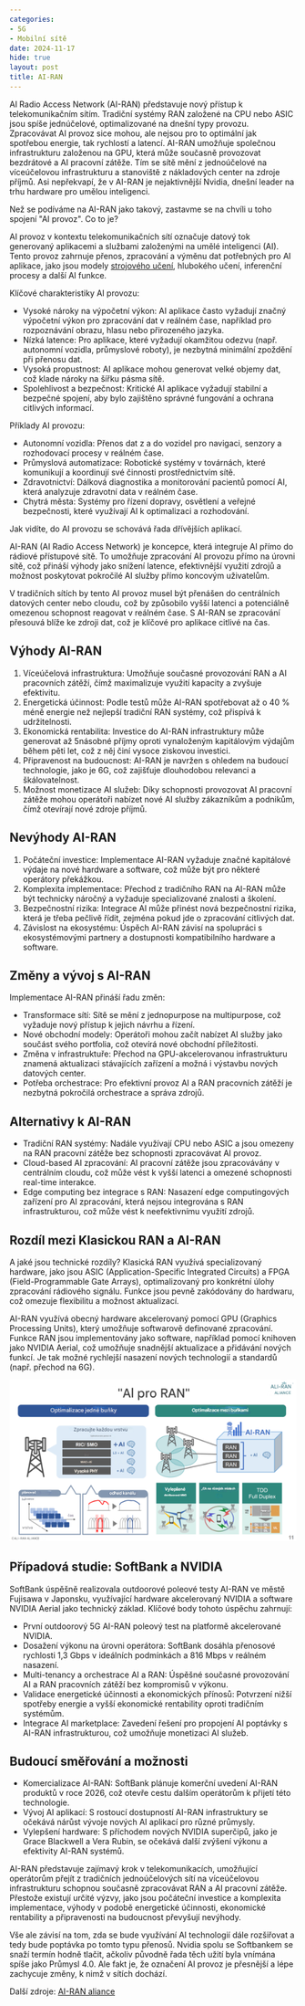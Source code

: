 ```yaml
---
categories:
- 5G
- Mobilní sítě
date: 2024-11-17
hide: true
layout: post
title: AI-RAN
---
```


AI Radio Access Network (AI-RAN) představuje nový přístup k telekomunikačním sítím. Tradiční systémy RAN založené na CPU nebo ASIC jsou spíše jednúčelové, optimalizované na dnešní typy provozu. Zpracovávat AI provoz sice mohou, ale nejsou pro to optimální jak spotřebou energie, tak rychlostí a latencí. AI-RAN umožňuje společnou infrastrukturu založenou na GPU, která může současně provozovat bezdrátové a AI pracovní zátěže. Tím se sítě mění z jednoúčelové na víceúčelovou infrastrukturu a stanoviště z nákladových center na zdroje příjmů. Asi nepřekvapí, že v AI-RAN je nejaktivnější Nvidia, dnešní leader na trhu hardware pro umělou inteligenci. 

Než se podíváme na AI-RAN jako takový, zastavme se na chvíli u toho spojení "AI provoz". Co to je?

AI provoz v kontextu telekomunikačních sítí označuje datový tok generovaný aplikacemi a službami založenými na umělé inteligenci (AI). Tento provoz zahrnuje přenos, zpracování a výměnu dat potřebných pro AI aplikace, jako jsou modely [strojového učení](/ai/strojove-uceni-machine-learning/), hlubokého učení, inferenční procesy a další AI funkce.

Klíčové charakteristiky AI provozu:
* Vysoké nároky na výpočetní výkon: AI aplikace často vyžadují značný výpočetní výkon pro zpracování dat v reálném čase, například pro rozpoznávání obrazu, hlasu nebo přirozeného jazyka.
* Nízká latence: Pro aplikace, které vyžadují okamžitou odezvu (např. autonomní vozidla, průmyslové roboty), je nezbytná minimální zpoždění při přenosu dat.
* Vysoká propustnost: AI aplikace mohou generovat velké objemy dat, což klade nároky na šířku pásma sítě.
* Spolehlivost a bezpečnost: Kritické AI aplikace vyžadují stabilní a bezpečné spojení, aby bylo zajištěno správné fungování a ochrana citlivých informací.

Příklady AI provozu:
* Autonomní vozidla: Přenos dat z a do vozidel pro navigaci, senzory a rozhodovací procesy v reálném čase.
* Průmyslová automatizace: Robotické systémy v továrnách, které komunikují a koordinují své činnosti prostřednictvím sítě.
* Zdravotnictví: Dálková diagnostika a monitorování pacientů pomocí AI, která analyzuje zdravotní data v reálném čase.
* Chytrá města: Systémy pro řízení dopravy, osvětlení a veřejné bezpečnosti, které využívají AI k optimalizaci a rozhodování.

Jak vidíte, do AI provozu se schovává řada dřívějších aplikací. 

AI-RAN (AI Radio Access Network) je koncepce, která integruje AI přímo do rádiové přístupové sítě. To umožňuje zpracování AI provozu přímo na úrovni sítě, což přináší výhody jako snížení latence, efektivnější využití zdrojů a možnost poskytovat pokročilé AI služby přímo koncovým uživatelům.

V tradičních sítích by tento AI provoz musel být přenášen do centrálních datových center nebo cloudu, což by způsobilo vyšší latenci a potenciálně omezenou schopnost reagovat v reálném čase. S AI-RAN se zpracování přesouvá blíže ke zdroji dat, což je klíčové pro aplikace citlivé na čas.


## Výhody AI-RAN

1.	Víceúčelová infrastruktura: Umožňuje současné provozování RAN a AI pracovních zátěží, čímž maximalizuje využití kapacity a zvyšuje efektivitu.
2.	Energetická účinnost: Podle testů může AI-RAN spotřebovat až o 40 % méně energie než nejlepší tradiční RAN systémy, což přispívá k udržitelnosti.
3.	Ekonomická rentabilita: Investice do AI-RAN infrastruktury může generovat až 5násobné příjmy oproti vynaloženým kapitálovým výdajům během pěti let, což z něj činí vysoce ziskovou investici.
4.	Připravenost na budoucnost: AI-RAN je navržen s ohledem na budoucí technologie, jako je 6G, což zajišťuje dlouhodobou relevanci a škálovatelnost.
5.	Možnost monetizace AI služeb: Díky schopnosti provozovat AI pracovní zátěže mohou operátoři nabízet nové AI služby zákazníkům a podnikům, čímž otevírají nové zdroje příjmů.

## Nevýhody AI-RAN

1.	Počáteční investice: Implementace AI-RAN vyžaduje značné kapitálové výdaje na nové hardware a software, což může být pro některé operátory překážkou.
2.	Komplexita implementace: Přechod z tradičního RAN na AI-RAN může být technicky náročný a vyžaduje specializované znalosti a školení.
3.	Bezpečnostní rizika: Integrace AI může přinést nová bezpečnostní rizika, která je třeba pečlivě řídit, zejména pokud jde o zpracování citlivých dat.
4.	Závislost na ekosystému: Úspěch AI-RAN závisí na spolupráci s ekosystémovými partnery a dostupnosti kompatibilního hardware a software.

## Změny a vývoj s AI-RAN

Implementace AI-RAN přináší řadu změn:
* Transformace sítí: Sítě se mění z jednopurpose na multipurpose, což vyžaduje nový přístup k jejich návrhu a řízení.
* Nové obchodní modely: Operátoři mohou začít nabízet AI služby jako součást svého portfolia, což otevírá nové obchodní příležitosti.
* Změna v infrastruktuře: Přechod na GPU-akcelerovanou infrastrukturu znamená aktualizaci stávajících zařízení a možná i výstavbu nových datových center.
* Potřeba orchestrace: Pro efektivní provoz AI a RAN pracovních zátěží je nezbytná pokročilá orchestrace a správa zdrojů.

## Alternativy k AI-RAN

* Tradiční RAN systémy: Nadále využívají CPU nebo ASIC a jsou omezeny na RAN pracovní zátěže bez schopnosti zpracovávat AI provoz.
* Cloud-based AI zpracování: AI pracovní zátěže jsou zpracovávány v centrálním cloudu, což může vést k vyšší latenci a omezené schopnosti real-time interakce.
* Edge computing bez integrace s RAN: Nasazení edge computingových zařízení pro AI zpracování, která nejsou integrována s RAN infrastrukturou, což může vést k neefektivnímu využití zdrojů.

## Rozdíl mezi Klasickou RAN a AI-RAN

A jaké jsou technické rozdíly? Klasická RAN využívá specializovaný hardware, jako jsou ASIC (Application-Specific Integrated Circuits) a FPGA (Field-Programmable Gate Arrays), optimalizovaný pro konkrétní úlohy zpracování rádiového signálu. Funkce jsou pevně zakódovány do hardwaru, což omezuje flexibilitu a možnost aktualizací.

AI-RAN využívá obecný hardware akcelerovaný pomocí GPU (Graphics Processing Units), který umožňuje softwarově definované zpracování. Funkce RAN jsou implementovány jako software, například pomocí knihoven jako NVIDIA Aerial, což umožňuje snadnější aktualizace a přidávání nových funkcí. Je tak možné rychlejší nasazení nových technologií a standardů (např. přechod na 6G).

![AI-RAN srovnání](/assets/ai-ran.png)

## Případová studie: SoftBank a NVIDIA

SoftBank úspěšně realizovala outdoorové poleové testy AI-RAN ve městě Fujisawa v Japonsku, využívající hardware akcelerovaný NVIDIA a software NVIDIA Aerial jako technický základ. Klíčové body tohoto úspěchu zahrnují:
* První outdoorový 5G AI-RAN poleový test na platformě akcelerované NVIDIA.
* Dosažení výkonu na úrovni operátora: SoftBank dosáhla přenosové rychlosti 1,3 Gbps v ideálních podmínkách a 816 Mbps v reálném nasazení.
* Multi-tenancy a orchestrace AI a RAN: Úspěšné současné provozování AI a RAN pracovních zátěží bez kompromisů v výkonu.
* Validace energetické účinnosti a ekonomických přínosů: Potvrzení nižší spotřeby energie a vyšší ekonomické rentability oproti tradičním systémům.
* Integrace AI marketplace: Zavedení řešení pro propojení AI poptávky s AI-RAN infrastrukturou, což umožňuje monetizaci AI služeb.

## Budoucí směřování a možnosti

* Komercializace AI-RAN: SoftBank plánuje komerční uvedení AI-RAN produktů v roce 2026, což otevře cestu dalším operátorům k přijetí této technologie.
* Vývoj AI aplikací: S rostoucí dostupností AI-RAN infrastruktury se očekává nárůst vývoje nových AI aplikací pro různé průmysly.
* Vylepšení hardware: S příchodem nových NVIDIA superčipů, jako je Grace Blackwell a Vera Rubin, se očekává další zvýšení výkonu a efektivity AI-RAN systémů.


AI-RAN představuje zajímavý krok v telekomunikacích, umožňující operátorům přejít z tradičních jednoúčelových sítí na víceúčelovou infrastrukturu schopnou současně zpracovávat RAN a AI pracovní zátěže. Přestože existují určité výzvy, jako jsou počáteční investice a komplexita implementace, výhody v podobě energetické účinnosti, ekonomické rentability a připravenosti na budoucnost převyšují nevýhody.

Vše ale závisí na tom, zda se bude využívání AI technologií dále rozšiřovat a tedy bude poptávka po tomto typu přenosů. Nvidia spolu se Softbankem se snaží termín hodně tlačit, ačkoliv původně řada těch užití byla vnímána spíše jako Průmysl 4.0. Ale fakt je, že označení AI provoz je přesnější a lépe zachycuje změny, k nimž v sítích dochází.  

Další zdroje: [AI-RAN aliance](https://ai-ran.org)